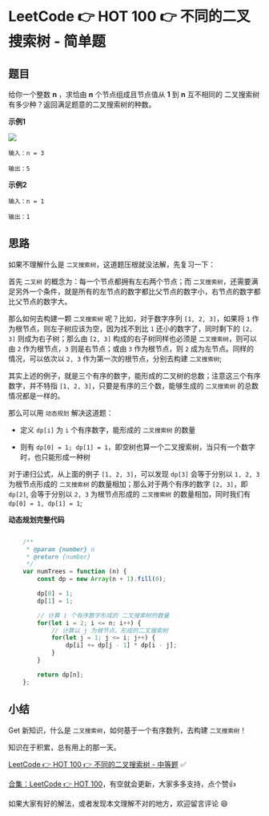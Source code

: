 # LeetCode 👉 HOT 100 👉 不同的二叉搜索树 - 简单题

## 题目

给你一个整数 **n** ，求恰由 **n** 个节点组成且节点值从 **1** 到 **n** 互不相同的 二叉搜索树 有多少种？返回满足题意的二叉搜索树的种数。

**示例1**

![](https://assets.leetcode.com/uploads/2021/01/18/uniquebstn3.jpg)

    输入：n = 3

    输出：5

**示例2**

    输入：n = 1

    输出：1

## 思路

如果不理解什么是 `二叉搜索树`，这道题压根就没法解，先复习一下：

首先 `二叉树` 的概念为：每一个节点都拥有左右两个节点；而 `二叉搜索树`，还需要满足另外一个条件，就是所有的左节点的数字都比父节点的数字小，右节点的数字都比父节点的数字大。

那么如何去构建一颗 `二叉搜索树` 呢？比如，对于数字序列 `[1, 2, 3]`，如果将 `1` 作为根节点，则左子树应该为空，因为找不到比 `1` 还小的数字了，同时剩下的 `[2, 3]` 则成为右子树；那么由 `[2, 3]` 构成的右子树同样也必须是 `二叉搜索树`，则可以由 `2` 作为根节点，`3` 则是右节点；或由 `3` 作为根节点，则 `2` 成为左节点。同样的情况，可以依次以 `2, 3` 作为第一次的根节点，分别去构建 `二叉搜索树`;

其实上述的例子，就是三个有序的数字，能形成的二叉树的总数；注意这三个有序数字，并不特指 `[1, 2, 3]`，只要是有序的三个数，能够生成的 `二叉搜索树` 的总数情况都是一样的。

那么可以用 `动态规划` 解决这道题：

- 定义 `dp[i]` 为 `i` 个有序数字，能形成的 `二叉搜索树` 的数量

- 则有 `dp[0] = 1; dp[1] = 1`，即空树也算一个二叉搜索树，当只有一个数字时，也只能形成一种树

对于递归公式，从上面的例子 `[1, 2, 3]`，可以发现 `dp[3]` 会等于分别以 `1, 2, 3` 为根节点形成的 `二叉搜索树` 的数量相加；那么对于两个有序的数字 `[2, 3]`，即 `dp[2]`, 会等于分别以 `2, 3` 为根节点形成的 `二叉搜索树` 的数量相加，同时我们有 `dp[0] = 1, dp[1] = 1`;

**动态规划完整代码**

```js

    /**
     * @param {number} n
     * @return {number}
     */
    var numTrees = function (n) {
        const dp = new Array(n + 1).fill(0);

        dp[0] = 1;
        dp[1] = 1;

        // 计算 i 个有序数字形成的 二叉搜索树的数量
        for(let i = 2; i <= n; i++) {
            // 计算以 j 为根节点，形成的二叉搜索树
            for(let j = 1; j <= i; j++) {
                dp[i] += dp[j - 1] * dp[i - j];
            }
        }

        return dp[n];
    };
```


## 小结

Get 新知识，什么是 `二叉搜索树`，如何基于一个有序数列，去构建 `二叉搜索树`！

知识在于积累，总有用上的那一天。


[LeetCode 👉 HOT 100 👉 不同的二叉搜索树 - 中等题](https://leetcode-cn.com/problems/unique-binary-search-trees/) ✅


[合集：LeetCode 👉 HOT 100](https://juejin.cn/column/7029946677398077476)，有空就会更新，大家多多支持，点个赞👍

如果大家有好的解法，或者发现本文理解不对的地方，欢迎留言评论 😄


